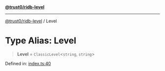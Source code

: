 [**@trust0/ridb-level**](../README.md)

***

[@trust0/ridb-level](../README.md) / Level

# Type Alias: Level

> **Level** = `ClassicLevel`\<`string`, `string`\>

Defined in: [index.ts:40](https://github.com/trust0-project/RIDB/blob/c6b66934724268652b2a7a7223d024e63cb2d559/packages/ridb-level/src/index.ts#L40)

